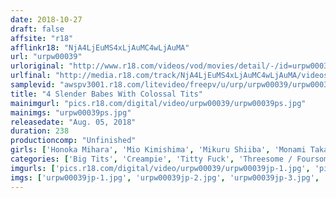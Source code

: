 ```yaml
---
date: 2018-10-27
draft: false
affsite: "r18"
afflinkr18: "NjA4LjEuMS4xLjAuMC4wLjAuMA"
url: "urpw00039"
urloriginal: "http://www.r18.com/videos/vod/movies/detail/-/id=urpw00039"
urlfinal: "http://media.r18.com/track/NjA4LjEuMS4xLjAuMC4wLjAuMA/videos/vod/movies/detail/-/id=urpw00039"
samplevid: "awspv3001.r18.com/litevideo/freepv/u/urp/urpw00039/urpw00039_dmb_w.mp4"
title: "4 Slender Babes With Colossal Tits"
mainimgurl: "pics.r18.com/digital/video/urpw00039/urpw00039ps.jpg"
mainimgs: "urpw00039ps.jpg"
releasedate: "Aug. 05, 2018"
duration: 238
productioncomp: "Unfinished"
girls: ['Honoka Mihara', 'Mio Kimishima', 'Mikuru Shiiba', 'Monami Takarada']
categories: ['Big Tits', 'Creampie', 'Titty Fuck', 'Threesome / Foursome', 'Hi-Def']
imgurls: ['pics.r18.com/digital/video/urpw00039/urpw00039jp-1.jpg', 'pics.r18.com/digital/video/urpw00039/urpw00039jp-2.jpg', 'pics.r18.com/digital/video/urpw00039/urpw00039jp-3.jpg', 'pics.r18.com/digital/video/urpw00039/urpw00039jp-4.jpg', 'pics.r18.com/digital/video/urpw00039/urpw00039jp-5.jpg', 'pics.r18.com/digital/video/urpw00039/urpw00039jp-6.jpg', 'pics.r18.com/digital/video/urpw00039/urpw00039jp-7.jpg', 'pics.r18.com/digital/video/urpw00039/urpw00039jp-8.jpg', 'pics.r18.com/digital/video/urpw00039/urpw00039jp-9.jpg', 'pics.r18.com/digital/video/urpw00039/urpw00039jp-10.jpg', 'pics.r18.com/digital/video/urpw00039/urpw00039jp-11.jpg', 'pics.r18.com/digital/video/urpw00039/urpw00039jp-12.jpg', 'pics.r18.com/digital/video/urpw00039/urpw00039jp-13.jpg', 'pics.r18.com/digital/video/urpw00039/urpw00039jp-14.jpg', 'pics.r18.com/digital/video/urpw00039/urpw00039jp-15.jpg', 'pics.r18.com/digital/video/urpw00039/urpw00039jp-16.jpg', 'pics.r18.com/digital/video/urpw00039/urpw00039jp-17.jpg', 'pics.r18.com/digital/video/urpw00039/urpw00039jp-18.jpg', 'pics.r18.com/digital/video/urpw00039/urpw00039jp-19.jpg', 'pics.r18.com/digital/video/urpw00039/urpw00039jp-20.jpg']
imgs: ['urpw00039jp-1.jpg', 'urpw00039jp-2.jpg', 'urpw00039jp-3.jpg', 'urpw00039jp-4.jpg', 'urpw00039jp-5.jpg', 'urpw00039jp-6.jpg', 'urpw00039jp-7.jpg', 'urpw00039jp-8.jpg', 'urpw00039jp-9.jpg', 'urpw00039jp-10.jpg', 'urpw00039jp-11.jpg', 'urpw00039jp-12.jpg', 'urpw00039jp-13.jpg', 'urpw00039jp-14.jpg', 'urpw00039jp-15.jpg', 'urpw00039jp-16.jpg', 'urpw00039jp-17.jpg', 'urpw00039jp-18.jpg', 'urpw00039jp-19.jpg', 'urpw00039jp-20.jpg']
---
```

